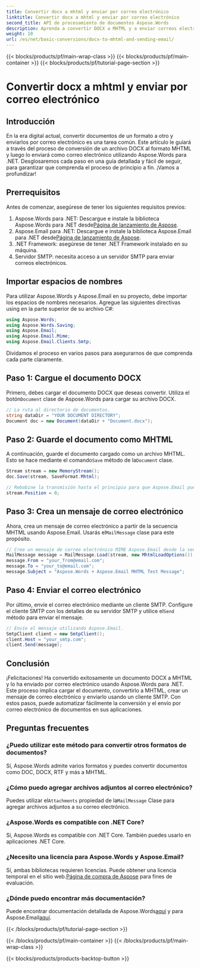 ```yaml
---
title: Convertir docx a mhtml y enviar por correo electrónico
linktitle: Convertir docx a mhtml y enviar por correo electrónico
second_title: API de procesamiento de documentos Aspose.Words
description: Aprenda a convertir DOCX a MHTML y a enviar correos electrónicos con Aspose.Words para .NET en esta guía paso a paso. Aumente su productividad con una automatización sencilla.
weight: 10
url: /es/net/basic-conversions/docx-to-mhtml-and-sending-email/
---
```


{{< blocks/products/pf/main-wrap-class >}}
{{< blocks/products/pf/main-container >}}
{{< blocks/products/pf/tutorial-page-section >}}

# Convertir docx a mhtml y enviar por correo electrónico

## Introducción

En la era digital actual, convertir documentos de un formato a otro y enviarlos por correo electrónico es una tarea común. Este artículo le guiará a través del proceso de conversión de un archivo DOCX al formato MHTML y luego lo enviará como correo electrónico utilizando Aspose.Words para .NET. Desglosaremos cada paso en una guía detallada y fácil de seguir, para garantizar que comprenda el proceso de principio a fin. ¡Vamos a profundizar!

## Prerrequisitos

Antes de comenzar, asegúrese de tener los siguientes requisitos previos:

1.  Aspose.Words para .NET: Descargue e instale la biblioteca Aspose.Words para .NET desde[Página de lanzamiento de Aspose](https://releases.aspose.com/words/net/).
2.  Aspose.Email para .NET: Descargue e instale la biblioteca Aspose.Email para .NET desde[Página de lanzamiento de Aspose](https://releases.aspose.com/email/net/).
3. .NET Framework: asegúrese de tener .NET Framework instalado en su máquina.
4. Servidor SMTP: necesita acceso a un servidor SMTP para enviar correos electrónicos.

## Importar espacios de nombres

Para utilizar Aspose.Words y Aspose.Email en su proyecto, debe importar los espacios de nombres necesarios. Agregue las siguientes directivas using en la parte superior de su archivo C#:

```csharp
using Aspose.Words;
using Aspose.Words.Saving;
using Aspose.Email;
using Aspose.Email.Mime;
using Aspose.Email.Clients.Smtp;
```

Dividamos el proceso en varios pasos para asegurarnos de que comprenda cada parte claramente.

## Paso 1: Cargue el documento DOCX

 Primero, debes cargar el documento DOCX que deseas convertir. Utiliza el botón`Document` clase de Aspose.Words para cargar su archivo DOCX.

```csharp
// La ruta al directorio de documentos.
string dataDir = "YOUR DOCUMENT DIRECTORY";
Document doc = new Document(dataDir + "Document.docx");
```

## Paso 2: Guarde el documento como MHTML

 A continuación, guarde el documento cargado como un archivo MHTML. Esto se hace mediante el comando`Save` método de la`Document` clase.

```csharp
Stream stream = new MemoryStream();
doc.Save(stream, SaveFormat.Mhtml);

// Rebobine la transmisión hasta el principio para que Aspose.Email pueda leerla.
stream.Position = 0;
```

## Paso 3: Crea un mensaje de correo electrónico

 Ahora, crea un mensaje de correo electrónico a partir de la secuencia MHTML usando Aspose.Email. Usarás el`MailMessage` clase para este propósito.

```csharp
// Cree un mensaje de correo electrónico MIME Aspose.Email desde la secuencia.
MailMessage message = MailMessage.Load(stream, new MhtmlLoadOptions());
message.From = "your_from@email.com";
message.To = "your_to@email.com";
message.Subject = "Aspose.Words + Aspose.Email MHTML Test Message";
```

## Paso 4: Enviar el correo electrónico

 Por último, envíe el correo electrónico mediante un cliente SMTP. Configure el cliente SMTP con los detalles de su servidor SMTP y utilice el`Send` método para enviar el mensaje.

```csharp
// Envíe el mensaje utilizando Aspose.Email.
SmtpClient client = new SmtpClient();
client.Host = "your_smtp.com";
client.Send(message);
```

## Conclusión

¡Felicitaciones! Ha convertido exitosamente un documento DOCX a MHTML y lo ha enviado por correo electrónico usando Aspose.Words para .NET. Este proceso implica cargar el documento, convertirlo a MHTML, crear un mensaje de correo electrónico y enviarlo usando un cliente SMTP. Con estos pasos, puede automatizar fácilmente la conversión y el envío por correo electrónico de documentos en sus aplicaciones.

## Preguntas frecuentes

### ¿Puedo utilizar este método para convertir otros formatos de documentos?
Sí, Aspose.Words admite varios formatos y puedes convertir documentos como DOC, DOCX, RTF y más a MHTML.

### ¿Cómo puedo agregar archivos adjuntos al correo electrónico?
 Puedes utilizar el`Attachments` propiedad de la`MailMessage` Clase para agregar archivos adjuntos a su correo electrónico.

### ¿Aspose.Words es compatible con .NET Core?
Sí, Aspose.Words es compatible con .NET Core. También puedes usarlo en aplicaciones .NET Core.

### ¿Necesito una licencia para Aspose.Words y Aspose.Email?
 Sí, ambas bibliotecas requieren licencias. Puede obtener una licencia temporal en el sitio web.[Página de compra de Aspose](https://purchase.aspose.com/temporary-license/) para fines de evaluación.

### ¿Dónde puedo encontrar más documentación?
 Puede encontrar documentación detallada de Aspose.Words[aquí](https://reference.aspose.com/words/net/) y para Aspose.Email[aquí](https://reference.aspose.com/email/net/).

{{< /blocks/products/pf/tutorial-page-section >}}

{{< /blocks/products/pf/main-container >}}
{{< /blocks/products/pf/main-wrap-class >}}

{{< blocks/products/products-backtop-button >}}
